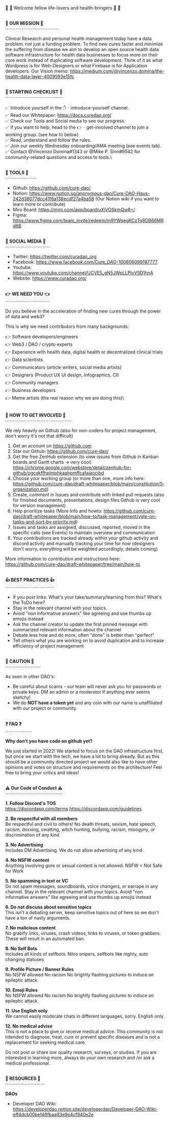:dna:  :pill:  Welcome fellow life-lovers and health-bringers :pill:  :dna:

\
**:rocket:  OUR MISSION  :rocket:**\
⋯⋯⋯⋯⋯⋯⋯⋯⋯⋯⋯⋯

Clinical Research and personal health management today have a data problem. not just a funding problem.
To find new cures faster and minimize the suffering from disease we aim to develop an open source health data software infrastructure for health data businesses to focus more on their core work instead of duplicating software development.
Think of it as what Wordpress is for Web-Designers or what Firebase is for Application developers.
Our Vision memo: <https://medium.com/@vincenzo.domina/the-health-data-layer-4009593e15fc>

\
**:round_pushpin: STARTING CHECKLIST :round_pushpin:**\
⋯⋯⋯⋯⋯⋯⋯⋯⋯⋯⋯⋯⋯

:white_check_mark:  Introduce yourself in the  :raised_hand:ㆍintroduce-yourself  channel.\
:white_check_mark:  Read our Whitepaper: <https://docs.curedao.org/> \
:white_check_mark:  Check our Tools and Social media to see our progress.\
:white_check_mark:  If you want to help, head to the  :point_right:ㆍget-involved  channel to join a working group. (see how to below)\
:white_check_mark:  Read, understand and follow the rules.\
:white_check_mark:  Join our weekly Wednesday onboarding/AMA meeting (see events tab).\
:white_check_mark:  Contact @Vincenzo Domina#1343 or @Mike P. Sinn#9542 for community-related questions and access to tools.\

\
**:link:  TOOLS  :link:**\
⋯⋯⋯⋯⋯⋯⋯
- Github: <https://github.com/cure-dao/>
- Notion: <https://www.notion.so/anonymous-dao/Cure-DAO-Haus-242d38077dcc41f6a138ecdf27a4ba58> (Our Notion wiki if you 
  want to learn more or contribute)
- Miro Board: <https://miro.com/app/board/uXjVOSkmQw8=/>
- Figma: <https://www.figma.com/team_invite/redeem/m9YWqegKCzTq8DB66MRd6B>

\
**:speech_balloon:  SOCIAL MEDIA  :eyes:**\
⋯⋯⋯⋯⋯⋯⋯⋯⋯⋯
- Twitter: <https://twitter.com/curadao_org>
- Facebook: <https://www.facebook.com/Cure_DAO-100606099197777>
- Youtube: <https://www.youtube.com/channel/UCVE5_gN5JWpLLPIyV5D1hnA>
- Website: <https://www.curadao.org/>

\
**:point_right:  WE NEED YOU  :point_left:**\
⋯⋯⋯⋯⋯⋯⋯⋯⋯⋯

Do you believe in the acceleration of finding new cures through the power of data and web3?

This is why we need contributors from many backgrounds:

:point_right:  Software developers/engineers\
:point_right:  Web3 / DAO / crypto experts\
:point_right:  Experience with health data, digital health or decentralized clinical trials\
:point_right:  Data scientists\
:point_right:  Communicators (article writers, social media artists)\
:point_right:  Designers (Product UX UI design, Infographics, CI)\
:point_right:  Community managers\
:point_right:  Business developers\
:point_right:  Meme artists (the real reason why we are doing this)\

\
**:handshake:   HOW TO GET INVOLVED  :handshake:**\
⋯⋯⋯⋯⋯⋯⋯⋯⋯⋯⋯⋯⋯⋯⋯

We rely heavily on Github (also for non-coders for project management, don't worry it's not that difficult)

1. Get an account on <https://github.com>
2. Star our Github: <https://github.com/cure-dao/>
3. Get the free ZenHub extension (to view issues from Github in Kanban boards and Gantt charts -> very cool)
     <https://chrome.google.com/webstore/detail/zenhub-for-github/ogcgkffhplmphkaahpmffcafajaocjbd>
4. Choose your working group (or more than one, more info here:
     <https://github.com/cure-dao/draft-whitepaper/blob/main/constitution/5-organization.md>)
5. Create, comment in Issues and contribute with linked pull requests
     (also for finished documents, presentations, design files Github is very cool for version management)
6. Help prioritize tasks (More Info and howto:
     <https://github.com/cure-dao/draft-whitepaper/blob/main/how-to/task-management/vote-on-tasks-and-sort-by-priority.md>)
7. Issues and tasks are assigned, discussed, reported, moved in the specific calls (see Events) to maintain overview and communication
8. Your contributions are tracked already within your github activity and discord activity and manually tracking your time for now
     (designers don't worry, everything will be weighted accordingly, details coming)

More information to contribution and instructions here: <https://github.com/cure-dao/draft-whitepaper/tree/main/how-to>

\
**:thumbsup:  BEST PRACTICES  :thumbsup:**\
⋯⋯⋯⋯⋯⋯⋯⋯⋯⋯⋯

- If you post links: What's your take/summary/learning from this? What's the ToDo here?
- Stay in the relevant channel with your topics.
- Avoid "non informative answers" like agreeing and use thumbs up emojis instead
- Ask the channel creator to update the first pinned message with summarized relevant information about the channel
- Debate less how and do more, often "done" is better than "perfect"
- Tell others what you are working on to avoid duplication and to increase efficiency of project management

\
**:rotating_light:  CAUTION  :rotating_light:**\
⋯⋯⋯⋯⋯⋯⋯⋯

As seen in other DAO's:
- Be careful about scams - our team will never ask you for passwords or private keys. DM an admin or a moderator if anything ever seems sketchy!
- We do **NOT have a token yet** and any coin with our name is unaffiliated with our project or community.

\
**:question:  FAQ  :question:**\
⋯⋯⋯⋯⋯⋯

**Why don't you have code on github yet?**

We just started in 2022! We started to focus on the DAO infrastructure first, but once we start with the tech, we have a lot to bring already. But as this should be a community directed project we would also like to have other opinions and votes on structure and requirements on the architecture! Feel free to bring your critics and ideas!

\
**:warning:  Our Code of Conduct  :warning:**\
⋯⋯⋯⋯⋯⋯⋯⋯⋯⋯⋯⋯⋯

**1. Follow Discord's TOS**\
<https://discordapp.com/terms>
<https://discordapp.com/guidelines>

**2. Be respectful with all members**\
Be respectful and civil to others!
No death threats, sexism, hate speech, racism, doxxing, swatting, witch hunting, bullying, racism, misogyny, or discrimination of any kind

**3. No Advertising**\
Includes DM Advertising. We do not allow advertising of any kind.

**4. No NSFW content**\
Anything involving gore or sexual content is not allowed.
NSFW = Not Safe for Work

**5. No spamming in text or VC**\
Do not spam messages, soundboards, voice changers, or earrape in any channel.
Stay in the relevant channel with your topics.
Avoid "non informative answers" like agreeing and use thumbs up emojis instead

**6. Do not discuss about sensitive topics**\
This isn't a debating server, keep sensitive topics out of here so we don't have a ton of nasty arguments.

**7. No malicious content**\
No grabify links, viruses, crash videos, links to viruses, or token grabbers. These will result in an automated ban.

**8. No Self Bots**\
Includes all kinds of selfbots: Nitro snipers, selfbots like nighty, auto changing statuses

**9. Profile Picture / Banner Rules**\
No NSFW allowed
No racism
No brightly flashing pictures to induce an epileptic attack

**10. Emoji Rules**\
No NSFW allowed
No racism
No brightly flashing pictures to induce an epileptic attack

**11. Use English only**\
We cannot easily moderate chats in different languages, sorry. English only.

**12. No medical advise**\
This is not a place to give or receive medical advice. This community is not intended to diagnose, treat, cure or prevent specific diseases and is not a replacement for seeking medical care.

Do not post or share low quality research, surveys, or studies.  If you are interested in learning more, always do your own research and /or ask a medical professional.

\
**:pushpin:  RESOURCES  :pushpin:**\
⋯⋯⋯⋯⋯⋯⋯⋯⋯

**DAOs**
- Developer DAO Wiki: <https://developerdao.notion.site/developerdao/Developer-DAO-Wiki-eff4dcb00bef46fbaa93e9e4cf940e2e>
